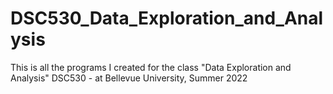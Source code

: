 # DSC530_Data_Exploration_and_Analysis
This is all the programs I created for the class "Data Exploration and Analysis" DSC530 - at Bellevue University, Summer 2022
